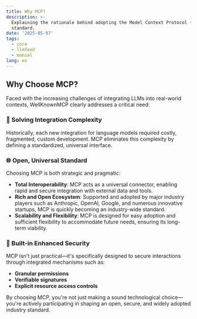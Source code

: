 ```yaml
---
title: Why MCP?
description: >-
  Explaining the rationale behind adopting the Model Context Protocol (MCP)
  standard.
date: '2025-05-07'
tags:
  - core
  - llmfeed
  - manual
lang: en
---
```


## Why Choose MCP?

Faced with the increasing challenges of integrating LLMs into real-world contexts, WellKnownMCP clearly addresses a critical need:

### 🧩 Solving Integration Complexity
Historically, each new integration for language models required costly, fragmented, custom development. MCP eliminates this complexity by defining a standardized, universal interface.

### 🌐 Open, Universal Standard
Choosing MCP is both strategic and pragmatic:

- **Total Interoperability**: MCP acts as a universal connector, enabling rapid and secure integration with external data and tools.
- **Rich and Open Ecosystem**: Supported and adopted by major industry players such as Anthropic, OpenAI, Google, and numerous innovative startups, MCP is quickly becoming an industry-wide standard.
- **Scalability and Flexibility**: MCP is designed for easy adoption and sufficient flexibility to accommodate future needs, ensuring its long-term viability.

### 🔐 Built-in Enhanced Security
MCP isn't just practical—it's specifically designed to secure interactions through integrated mechanisms such as:

- **Granular permissions**
- **Verifiable signatures**
- **Explicit resource access controls**

By choosing MCP, you're not just making a sound technological choice—you're actively participating in shaping an open, secure, and widely adopted industry standard.
